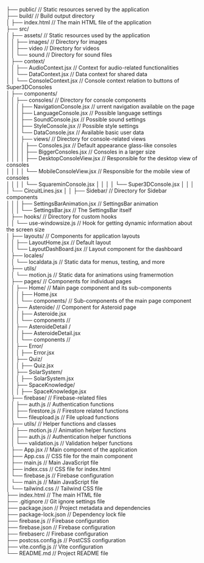 ├── public/                  // Static resources served by the application  
├── build/                   // Build output directory  
│    ├── index.html           // The main HTML file of the application   
├── src/    
│   ├── assets/              // Static resources used by the application    
│   │   ├── images/          // Directory for images    
│   │   ├── video            // Directory for videos    
│   │   └── sound            // Directory for sound files   
│   ├── context/      
│   │   ├── AudioContext.jsx        // Context for audio-related functionalities    
│   │   └── DataContext.jsx     // Data context for shared data   
│   │   └── ConsoleContext.jsx     // Console context relation to buttons of Super3DConsoles  
│   ├── components/    
│   │   ├── consoles/               // Directory for console components     
│   │   │   ├── NavigationConsole.jsx       // urrent navigation available on the page     
│   │   │   ├── LanguageConsole.jsx       // Possible language settings   
│   │   │   ├── SoundConsole.jsx          // Possible sound settings   
│   │   │   ├── StyleConsole.jsx          // Possible style settings     
│   │   │   └── DataConsole.jsx           // Available basic user data         
│   │   │   ├── views/                  // Directory for console-related views      
│   │   │   │   ├── Consoles.jsx             // Default appearance glass-like consoles      
│   │   │   │   ├── BiggerConsoles.jsx         // Consoles in a larger size     
│   │   │   │   ├── DesktopConsoleView.jsx         // Responsible for the desktop view of consoles      
│   │   │   │   └── MobileConsoleView.jsx         // Responsible for the mobile view of consoles   
│   │   │   │   └── SquareminConsole.jsx 
│   │   │   │   └── Super3DConsole.jsx 
│   │   │   │   └── CircuitLines.jsx 
│   │   ├── Sidebar/                  // Directory for Sidebar components       
│   │   │   ├── SettingsBarAnimation.jsx  // SettingsBar animation      
│   │   │   └── SettingsBar.jsx          // The SettingsBar itself      
│   ├── hooks/      // Directory for custom hooks       
│   │   └── use-windowsize.js    // Hook for getting dynamic information about the screen size      
│   ├── layouts/             // Components for application layouts      
│   │   ├── LayoutHome.jsx    // Default layout      
│   │   └── LayoutDashBoard.jsx  // Layout component for the dashboard      
│   ├── locales/           
│   │   └── localdata.js    // Static data for menus, testing, and more     
│   ├── utils/         
│   │   └── motion.js    // Static data for animations using framermotion       
│   ├── pages/               // Components for individual pages     
│   │   ├── Home/            // Main page component and its sub-components      
│   │   │   ├── Home.jsx        
│   │   │   └── components/   // Sub-components of the main page component      
│   │   ├── Asteroide/          // Component for Asteroid page      
│   │   │   ├── Asteroide.jsx       
│   │   │   └── components //         
│   │   ├── AsteroideDetail /             
│   │   │   ├── AsteroideDetail.jsx     
│   │   │   └── components //         
│   │   ├── Error/             
│   │   │   ├── Error.jsx       
│   │   ├── Quiz/              
│   │   │   ├── Quiz.jsx        
│   │   ├── SolarSystem/               
│   │   │   ├── SolarSystem.jsx     
│   │   ├── SpaceKnowledge/            
│   │   │   ├── SpaceKnowledge.jsx      
│   ├── firebase/           // Firebase-related files       
│   │   ├── auth.js          // Authentication functions        
│   │   ├── firestore.js     // Firestore related functions     
│   │   └── fileupload.js    // File upload functions       
│   ├── utils/               // Helper functions and classes        
│   │   ├── motion.js          // Animation helper functions        
│   │   ├── auth.js            // Authentication helper functions       
│   │   └── validation.js    // Validation helper functions     
│   ├── App.jsx              // Main component of the application       
│   ├── App.css              // CSS file for the main component     
│   ├── main.js              // Main JavaScript file        
│   ├── index.css            // CSS file for index.html     
│   └── firebase.js          // Firebase configuration      
│   └── main.js              // Main JavaScript file        
│   └── tailwind.css         // Tailwind CSS file       
├── index.html               // The main HTML file      
├── .gitignore               // Git ignore settings file        
├── package.json             // Project metadata and dependencies       
├── package-lock.json        // Dependency lock file        
├── firebase.js              // Firebase configuration      
├── firebase.json            // Firebase configuration      
├── firebaserc               // Firebase configuration      
├── postcss.config.js        // PostCSS configuration       
├── vite.config.js           // Vite configuration      
└── README.md                // Project README file     

  

